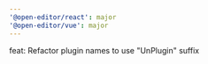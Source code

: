 ```yaml
---
'@open-editor/react': major
'@open-editor/vue': major
---
```


feat: Refactor plugin names to use "UnPlugin" suffix

